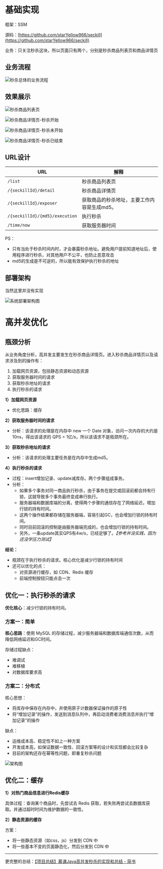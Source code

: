 # 基础实现

框架：SSM

源码：[https://github.com/starYellow966/seckill](https://github.com/starYellow966/seckill)

业务：只关注秒杀这块，所以页面只有两个，分别是秒杀商品列表页和商品详情页

## 业务流程

![秒杀总体的业务流程](https://upload-images.jianshu.io/upload_images/11455432-e16d4b93f51df410?imageMogr2/auto-orient/strip%7CimageView2/2/w/1240)

## 效果展示

![秒杀商品列表页](https://upload-images.jianshu.io/upload_images/11455432-0699f2f313775c9d?imageMogr2/auto-orient/strip%7CimageView2/2/w/1240)

![秒杀商品详情页-秒杀开始](https://upload-images.jianshu.io/upload_images/11455432-6615e2166f87eb48?imageMogr2/auto-orient/strip%7CimageView2/2/w/1240)

![秒杀商品详情页-秒杀未开始](https://upload-images.jianshu.io/upload_images/11455432-1f22b568b1dac9a6?imageMogr2/auto-orient/strip%7CimageView2/2/w/1240)

![秒杀商品详情页-秒杀已结束](https://upload-images.jianshu.io/upload_images/11455432-907126137a4b8376?imageMogr2/auto-orient/strip%7CimageView2/2/w/1240)

## URL设计

|URL|解释|
|--|--|
|`/list`|秒杀商品列表页|
|`/{seckillId}/detail`|秒杀商品详情页|
|`/{seckillId}/exposer`|获取商品的秒杀地址，主要工作内容是生成md5。|
|`/{seckillId}/{md5}/execution`|执行秒杀|
|`/time/now`|获取服务器时间|

PS：
- 只有当处于秒杀时间内时，才会暴露秒杀地址。避免用户提前知道地址后，使用程序进行秒杀，对其他用户不公平，也防止恶意攻击
- md5的生成是不可逆的，所以能有效保护执行秒杀的地址

## 部署架构

当然这里并没有实现

![系统部署架构图](https://upload-images.jianshu.io/upload_images/11455432-ab1dea462de3b21c?imageMogr2/auto-orient/strip%7CimageView2/2/w/1240)

# 高并发优化

## 瓶颈分析

从业务角度分析，高并发主要发生在秒杀商品详情页。进入秒杀商品详情页以及请求涉及到的操作有：
1. 加载网页资源，包括静态资源和动态资源
2. 获取服务器时间的请求
3. 获取秒杀地址的请求
4. 执行秒杀的请求

**1）加载网页资源**
- 优化思路：缓存

**2）获取服务器时间的请求**
- 分析：该请求的处理是在内存中 new 一个 Date 对象，访问一次内存的大约是 10ns，得出该请求的 QPS = 1亿/s，所以该请求不是瓶颈所在。

**3）获取秒杀地址的请求**
- 分析：该请求的处理主要任务是在内存中生成md5。

**4）执行秒杀的请求**
- 过程：insert增加记录、update减库存。两个步骤组成事务。
- 分析：
  - 如果多个事务对同一商品执行秒杀，由于事务在提交或回滚前都会持有行锁，这就导致多个事务最终变成串行执行。
  - 服务器端和数据库端的分离，使得两个步骤的通信存在了网络延迟，增加行锁的持有时间。
  - 这两个操作结果都存储在服务器端，容易引起GC，也会增加行锁的持有时间。
  -  同时目前回滚的控制是由服务器端完成的，也会增加行锁的持有时间。
  - 另外，一条update其实QPS有4w/s，已经足够了。*【参考并没实践，因为还没学压力测试】*


**结论：**
- 瓶颈在于执行秒杀的请求。核心优化是减少行锁的持有时间
- 还可以优化的点：
  - 对资源进行缓存，如 CDN、Redis 缓存
  - 前端控制按钮只能点击一次

## 优化一：执行秒杀的请求

**优化核心**：减少行锁的持有时间。

### 方案一：简单

**核心思路**：使用 MySQL 的存储过程，减少服务器端和数据库端通信次数，从而降低网络延迟和GC时间。

存储过程缺点：
- 难调试
- 难移植
- 对数据库要求高

### 方案二：分布式

核心思想：
- 将库存中保存在内存中，并使用原子计数器保证操作的原子性
- 将“增加记录”的操作，发送到消息队列中，再启动消费者消费消息并执行“增加记录”的操作

缺点：
- 运维成本高、稳定性不如上一种方案
- 开发成本高，如保证数据一致性、回滚方案等的设计和实现都会比较复杂
- 目前的架构还存在幂等性问题，即重复秒杀问题

![架构图](https://upload-images.jianshu.io/upload_images/11455432-a060342a355dd5ff?imageMogr2/auto-orient/strip%7CimageView2/2/w/1240)

## 优化二：缓存

**1）对热门商品信息进行Redis缓存**

具体过程：查询某个商品时，先尝试去 Redis 获取，若失败再尝试去数据库获取。并通过超时时间为维护数据的一致性。

**2）静态资源的缓存**

方案：
- 将一些静态资源（如css，js）分发到 CDN 中
- 将一些基本不变的页面静态化，然后分发到 CDN 中

---
更完整的总结：[【项目总结】慕课Java高并发秒杀的实现和总结 - 简书](https://www.jianshu.com/p/29dddd90395e)